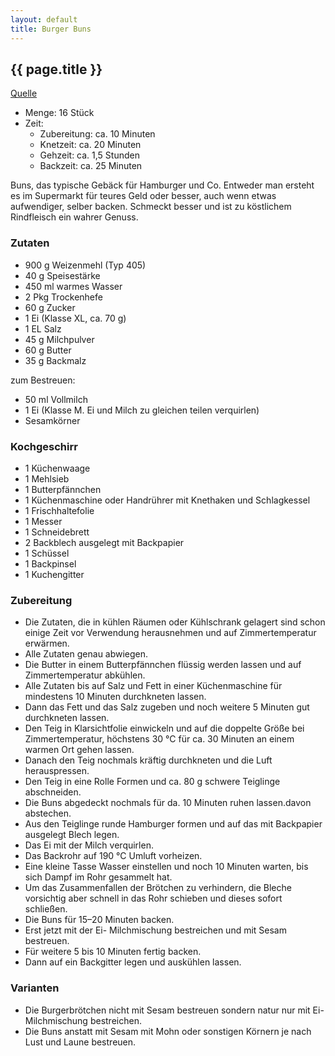 ```yaml
---
layout: default
title: Burger Buns
---
```


## {{ page.title }}

[Quelle](http://www.rezeptewiki.org/wiki/Hamburger_Buns)

- Menge: 16 Stück
- Zeit:
  - Zubereitung: ca. 10 Minuten
  - Knetzeit: ca. 20 Minuten
  - Gehzeit: ca. 1,5 Stunden
  - Backzeit: ca. 25 Minuten

Buns, das typische Gebäck für Hamburger und Co. Entweder man ersteht es
im Supermarkt für teures Geld oder besser, auch wenn etwas aufwendiger,
selber backen. Schmeckt besser und ist zu köstlichem Rindfleisch ein
wahrer Genuss.

### Zutaten

- 900 g Weizenmehl (Typ 405)
- 40 g Speisestärke
- 450 ml warmes Wasser
- 2 Pkg Trockenhefe
- 60 g Zucker
- 1 Ei (Klasse XL, ca. 70 g)
- 1 EL Salz
- 45 g Milchpulver
- 60 g Butter
- 35 g Backmalz

zum Bestreuen:
- 50 ml Vollmilch
- 1 Ei (Klasse M. Ei und Milch zu gleichen teilen verquirlen)
- Sesamkörner

### Kochgeschirr

- 1 Küchenwaage
- 1 Mehlsieb
- 1 Butterpfännchen
- 1 Küchenmaschine oder Handrührer mit Knethaken und Schlagkessel
- 1 Frischhaltefolie
- 1 Messer
- 1 Schneidebrett
- 2 Backblech ausgelegt mit Backpapier
- 1 Schüssel
- 1 Backpinsel
- 1 Kuchengitter

### Zubereitung

- Die Zutaten, die in kühlen Räumen oder Kühlschrank gelagert sind schon einige Zeit vor Verwendung herausnehmen und auf Zimmertemperatur erwärmen.
- Alle Zutaten genau abwiegen.
- Die Butter in einem Butterpfännchen flüssig werden lassen und auf Zimmertemperatur abkühlen.
- Alle Zutaten bis auf Salz und Fett in einer Küchenmaschine für mindestens 10 Minuten durchkneten lassen.
- Dann das Fett und das Salz zugeben und noch weitere 5 Minuten gut durchkneten lassen.
- Den Teig in Klarsichtfolie einwickeln und auf die doppelte Größe bei Zimmertemperatur, höchstens 30 °C für ca. 30 Minuten an einem warmen Ort gehen lassen.
- Danach den Teig nochmals kräftig durchkneten und die Luft herauspressen.
- Den Teig in eine Rolle Formen und ca. 80 g schwere Teiglinge abschneiden.
- Die Buns abgedeckt nochmals für da. 10 Minuten ruhen lassen.davon abstechen.
- Aus den Teiglinge runde Hamburger formen und auf das mit Backpapier ausgelegt Blech legen.
- Das Ei mit der Milch verquirlen.
- Das Backrohr auf 190 °C Umluft vorheizen.
- Eine kleine Tasse Wasser einstellen und noch 10 Minuten warten, bis sich Dampf im Rohr gesammelt hat.
- Um das Zusammenfallen der Brötchen zu verhindern, die Bleche vorsichtig aber schnell in das Rohr schieben und dieses sofort schließen.
- Die Buns für 15–20 Minuten backen.
- Erst jetzt mit der Ei- Milchmischung bestreichen und mit Sesam bestreuen.
- Für weitere 5 bis 10 Minuten fertig backen.
- Dann auf ein Backgitter legen und auskühlen lassen.

### Varianten

- Die Burgerbrötchen nicht mit Sesam bestreuen sondern natur nur mit Ei-Milchmischung bestreichen.
- Die Buns anstatt mit Sesam mit Mohn oder sonstigen Körnern je nach Lust und Laune bestreuen.
